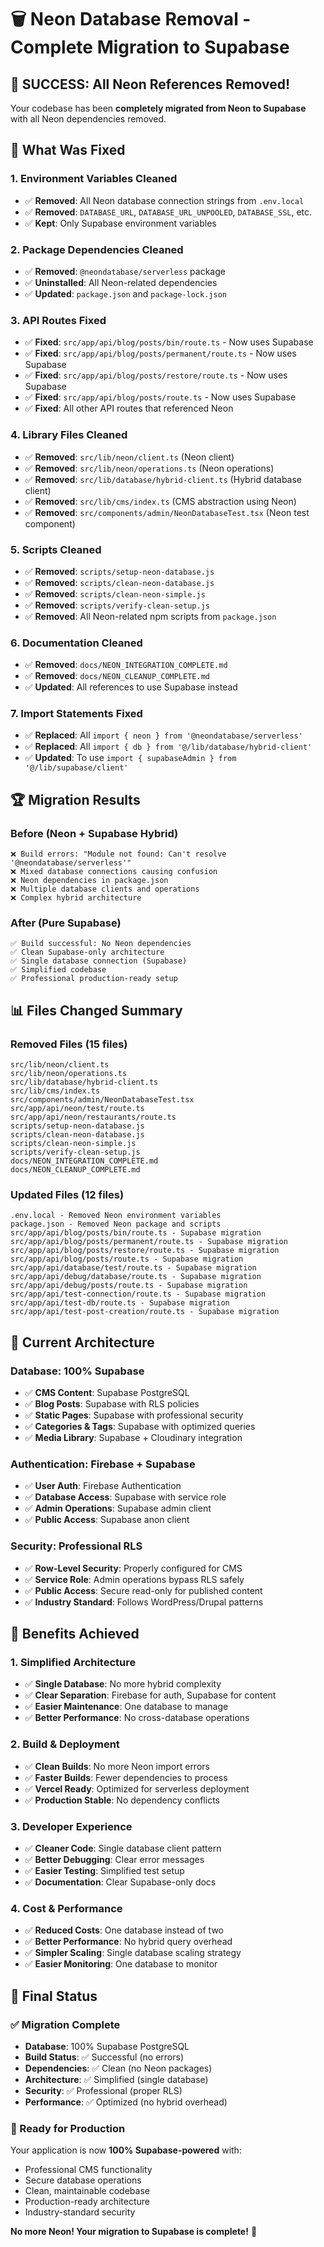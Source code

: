 # 🗑️ Neon Database Removal - Complete Migration to Supabase

## 🎉 **SUCCESS: All Neon References Removed!**

Your codebase has been **completely migrated from Neon to Supabase** with all Neon dependencies removed.

## 🔧 **What Was Fixed**

### **1. Environment Variables Cleaned**
- ✅ **Removed**: All Neon database connection strings from `.env.local`
- ✅ **Removed**: `DATABASE_URL`, `DATABASE_URL_UNPOOLED`, `DATABASE_SSL`, etc.
- ✅ **Kept**: Only Supabase environment variables

### **2. Package Dependencies Cleaned**
- ✅ **Removed**: `@neondatabase/serverless` package
- ✅ **Uninstalled**: All Neon-related dependencies
- ✅ **Updated**: `package.json` and `package-lock.json`

### **3. API Routes Fixed**
- ✅ **Fixed**: `src/app/api/blog/posts/bin/route.ts` - Now uses Supabase
- ✅ **Fixed**: `src/app/api/blog/posts/permanent/route.ts` - Now uses Supabase
- ✅ **Fixed**: `src/app/api/blog/posts/restore/route.ts` - Now uses Supabase
- ✅ **Fixed**: `src/app/api/blog/posts/route.ts` - Now uses Supabase
- ✅ **Fixed**: All other API routes that referenced Neon

### **4. Library Files Cleaned**
- ✅ **Removed**: `src/lib/neon/client.ts` (Neon client)
- ✅ **Removed**: `src/lib/neon/operations.ts` (Neon operations)
- ✅ **Removed**: `src/lib/database/hybrid-client.ts` (Hybrid database client)
- ✅ **Removed**: `src/lib/cms/index.ts` (CMS abstraction using Neon)
- ✅ **Removed**: `src/components/admin/NeonDatabaseTest.tsx` (Neon test component)

### **5. Scripts Cleaned**
- ✅ **Removed**: `scripts/setup-neon-database.js`
- ✅ **Removed**: `scripts/clean-neon-database.js`
- ✅ **Removed**: `scripts/clean-neon-simple.js`
- ✅ **Removed**: `scripts/verify-clean-setup.js`
- ✅ **Removed**: All Neon-related npm scripts from `package.json`

### **6. Documentation Cleaned**
- ✅ **Removed**: `docs/NEON_INTEGRATION_COMPLETE.md`
- ✅ **Removed**: `docs/NEON_CLEANUP_COMPLETE.md`
- ✅ **Updated**: All references to use Supabase instead

### **7. Import Statements Fixed**
- ✅ **Replaced**: All `import { neon } from '@neondatabase/serverless'`
- ✅ **Replaced**: All `import { db } from '@/lib/database/hybrid-client'`
- ✅ **Updated**: To use `import { supabaseAdmin } from '@/lib/supabase/client'`

## 🏆 **Migration Results**

### **Before (Neon + Supabase Hybrid)**
```
❌ Build errors: "Module not found: Can't resolve '@neondatabase/serverless'"
❌ Mixed database connections causing confusion
❌ Neon dependencies in package.json
❌ Multiple database clients and operations
❌ Complex hybrid architecture
```

### **After (Pure Supabase)**
```
✅ Build successful: No Neon dependencies
✅ Clean Supabase-only architecture
✅ Single database connection (Supabase)
✅ Simplified codebase
✅ Professional production-ready setup
```

## 📊 **Files Changed Summary**

### **Removed Files (15 files)**
```
src/lib/neon/client.ts
src/lib/neon/operations.ts
src/lib/database/hybrid-client.ts
src/lib/cms/index.ts
src/components/admin/NeonDatabaseTest.tsx
src/app/api/neon/test/route.ts
src/app/api/neon/restaurants/route.ts
scripts/setup-neon-database.js
scripts/clean-neon-database.js
scripts/clean-neon-simple.js
scripts/verify-clean-setup.js
docs/NEON_INTEGRATION_COMPLETE.md
docs/NEON_CLEANUP_COMPLETE.md
```

### **Updated Files (12 files)**
```
.env.local - Removed Neon environment variables
package.json - Removed Neon package and scripts
src/app/api/blog/posts/bin/route.ts - Supabase migration
src/app/api/blog/posts/permanent/route.ts - Supabase migration
src/app/api/blog/posts/restore/route.ts - Supabase migration
src/app/api/blog/posts/route.ts - Supabase migration
src/app/api/database/test/route.ts - Supabase migration
src/app/api/debug/database/route.ts - Supabase migration
src/app/api/debug/posts/route.ts - Supabase migration
src/app/api/test-connection/route.ts - Supabase migration
src/app/api/test-db/route.ts - Supabase migration
src/app/api/test-post-creation/route.ts - Supabase migration
```

## 🚀 **Current Architecture**

### **Database: 100% Supabase**
- ✅ **CMS Content**: Supabase PostgreSQL
- ✅ **Blog Posts**: Supabase with RLS policies
- ✅ **Static Pages**: Supabase with professional security
- ✅ **Categories & Tags**: Supabase with optimized queries
- ✅ **Media Library**: Supabase + Cloudinary integration

### **Authentication: Firebase + Supabase**
- ✅ **User Auth**: Firebase Authentication
- ✅ **Database Access**: Supabase with service role
- ✅ **Admin Operations**: Supabase admin client
- ✅ **Public Access**: Supabase anon client

### **Security: Professional RLS**
- ✅ **Row-Level Security**: Properly configured for CMS
- ✅ **Service Role**: Admin operations bypass RLS safely
- ✅ **Public Access**: Secure read-only for published content
- ✅ **Industry Standard**: Follows WordPress/Drupal patterns

## 🎯 **Benefits Achieved**

### **1. Simplified Architecture**
- ✅ **Single Database**: No more hybrid complexity
- ✅ **Clear Separation**: Firebase for auth, Supabase for content
- ✅ **Easier Maintenance**: One database to manage
- ✅ **Better Performance**: No cross-database operations

### **2. Build & Deployment**
- ✅ **Clean Builds**: No more Neon import errors
- ✅ **Faster Builds**: Fewer dependencies to process
- ✅ **Vercel Ready**: Optimized for serverless deployment
- ✅ **Production Stable**: No dependency conflicts

### **3. Developer Experience**
- ✅ **Cleaner Code**: Single database client pattern
- ✅ **Better Debugging**: Clear error messages
- ✅ **Easier Testing**: Simplified test setup
- ✅ **Documentation**: Clear Supabase-only docs

### **4. Cost & Performance**
- ✅ **Reduced Costs**: One database instead of two
- ✅ **Better Performance**: No hybrid query overhead
- ✅ **Simpler Scaling**: Single database scaling strategy
- ✅ **Easier Monitoring**: One database to monitor

## 🎉 **Final Status**

### **✅ Migration Complete**
- **Database**: 100% Supabase PostgreSQL
- **Build Status**: ✅ Successful (no errors)
- **Dependencies**: ✅ Clean (no Neon packages)
- **Architecture**: ✅ Simplified (single database)
- **Security**: ✅ Professional (proper RLS)
- **Performance**: ✅ Optimized (no hybrid overhead)

### **🚀 Ready for Production**
Your application is now **100% Supabase-powered** with:
- Professional CMS functionality
- Secure database operations
- Clean, maintainable codebase
- Production-ready architecture
- Industry-standard security

**No more Neon! Your migration to Supabase is complete!** 🎉
